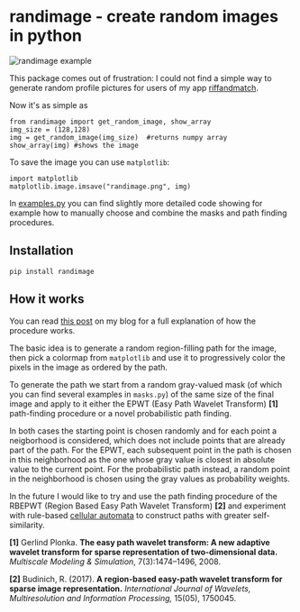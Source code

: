 # randimage - create random images in python
![randimage example](randimage.png)

This package comes out of frustration: I could not find a simple way to generate random profile pictures for users of my app [riffandmatch](https://riffandmatch.com).

Now it's as simple as

    from randimage import get_random_image, show_array
    img_size = (128,128)
    img = get_random_image(img_size)  #returns numpy array
    show_array(img) #shows the image

To save the image you can use `matplotlib`:

    import matplotlib
    matplotlib.image.imsave("randimage.png", img)

In [examples.py](https://github.com/nareto/randimage/blob/master/example.py) you can find slightly more detailed code showing for example how to manually choose and combine the masks and path finding procedures.

## Installation

    pip install randimage

## How it works
You can read [this post](https://renatobudinich.com/create-random-images-with-randimage) on my blog for a full explanation of how the procedure works.

The basic idea is to generate a random region-filling path for the image, then pick a colormap from `matplotlib` and use it to progressively color the pixels in the image as ordered by the path.

To generate the path we start from a random gray-valued mask (of which you can find several examples in `masks.py`) of the same size of the final image and apply to it either the EPWT (Easy Path Wavelet Transform) **[1]** path-finding procedure or a novel probabilistic path finding.

In both cases the starting point is chosen randomly and for each point a neigborhood is considered, which does not include points that are already part of the path. For the EPWT, each subsequent point in the path is chosen in this neighborhood as the one whose gray value is closest in absolute value to the current point. For the probabilistic path instead, a random point in the neighborhood is chosen using the gray values as probability weights.

In the future I would like to try and use the path finding procedure of the RBEPWT (Region Based Easy Path Wavelet Transform) **[2]** and experiment with rule-based [cellular automata](https://en.wikipedia.org/wiki/Cellular_automaton) to construct paths with greater self-similarity.


**[1]** Gerlind Plonka. **The easy path wavelet transform: A new adaptive wavelet transform for sparse representation of two-dimensional data.** *Multiscale
Modeling & Simulation*, 7(3):1474–1496, 2008.

**[2]** Budinich, R. (2017). **A region-based easy-path wavelet transform for sparse image representation.** *International Journal of Wavelets, Multiresolution and Information Processing,* 15(05), 1750045.
